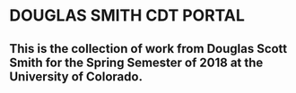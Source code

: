 # DOUGLAS SMITH CDT PORTAL
## This is the collection of work from Douglas Scott Smith for the Spring Semester of 2018 at the University of Colorado.